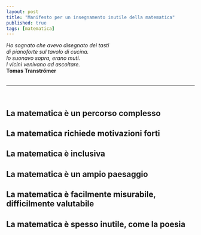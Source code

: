 ```yaml
---
layout: post
title: "Manifesto per un insegnamento inutile della matematica"
published: true
tags: [matematica]
---
```


<div class="right"><i>Ho sognato che avevo disegnato dei tasti<br>
di pianoforte sul tavolo di cucina.<br>
Io suonavo sopra, erano muti.<br>
I vicini venivano ad ascoltare.</i><br>
<b>Tomas Transtrőmer</b></div>


<br>
<hr class="style-eight">
<br>

## La matematica è un percorso complesso

## La matematica richiede motivazioni forti

## La matematica è inclusiva

## La matematica è un ampio paesaggio

## La matematica è facilmente misurabile, difficilmente valutabile

## La matematica è spesso inutile, come la poesia



